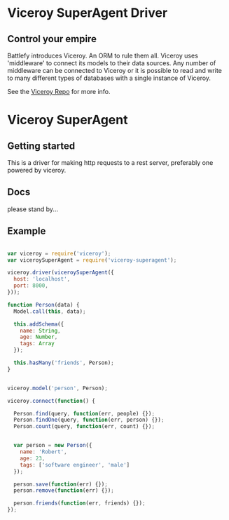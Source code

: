 
# Viceroy SuperAgent Driver

## Control your empire

Battlefy introduces Viceroy. An ORM to rule them
all. Viceroy uses 'middleware' to connect its
models to their data sources. Any number of
middleware can be connected to Viceroy or it is
possible to read and write to many different
types of databases with a single instance of
Viceroy.

See the [Viceroy Repo](https://github.com/Battlefy/Viceroy) for more info.

# Viceroy SuperAgent

## Getting started
This is a driver for making http requests to a rest server, preferably
one powered by viceroy.

## Docs

please stand by...

## Example

```javascript

var viceroy = require('viceroy');
var viceroySuperAgent = require('viceroy-superagent');

viceroy.driver(viceroySuperAgent({
  host: 'localhost',
  port: 8000,
}));

function Person(data) {
  Model.call(this, data);

  this.addSchema({
    name: String,
    age: Number,
    tags: Array
  });

  this.hasMany('friends', Person);
}


viceroy.model('person', Person);

viceroy.connect(function() {

  Person.find(query, function(err, people) {});
  Person.findOne(query, function(err, person) {});
  Person.count(query, function(err, count) {});


  var person = new Person({
    name: 'Robert',
    age: 23,
    tags: ['software engineer', 'male']
  });

  person.save(function(err) {});
  person.remove(function(err) {});

  person.friends(function(err, friends) {});
});

```
